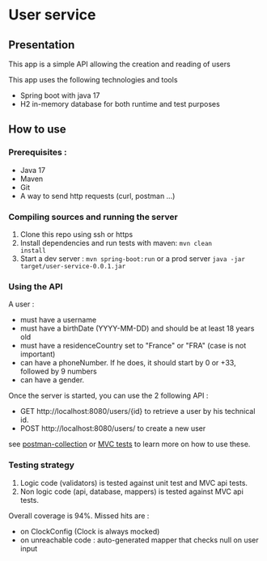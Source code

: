 # User service

## Presentation

This app is a simple API allowing the creation and reading of users

This app uses the following technologies and tools

- Spring boot with java 17
- H2 in-memory database for both runtime and test purposes

## How to use

### Prerequisites :

- Java 17
- Maven
- Git
- A way to send http requests (curl, postman ...)

### Compiling sources and running the server

1. Clone this repo using ssh or https
2. Install dependencies and run tests with maven:
   <code>mvn clean install</code>
3. Start a dev server : <code>mvn spring-boot:run</code> or a prod server <code>java -jar
   target/user-service-0.0.1.jar</code>

### Using the API

A user :

- must have a username
- must have a birthDate (YYYY-MM-DD) and should be at least 18 years old
- must have a residenceCountry set to "France" or "FRA" (case is not important)
- can have a phoneNumber. If he does, it should start by 0 or +33, followed by 9 numbers
- can have a gender.

Once the server is started, you can use the 2 following API :

- GET http://localhost:8080/users/{id} to retrieve a user by his technical id.
- POST http://localhost:8080/users/ to create a new user

see [postman-collection](./postman_collection.json)
or [MVC tests](./src/test/java/fr/nbrumont/user/api/UserControllerTest.java) to learn more on how to use
these.

### Testing strategy

1. Logic code (validators) is tested against unit test and MVC api tests.
2. Non logic code (api, database, mappers) is tested against MVC api tests.

Overall coverage is 94%. Missed hits are :

- on ClockConfig (Clock is always mocked)
- on unreachable code : auto-generated mapper that checks null on user input